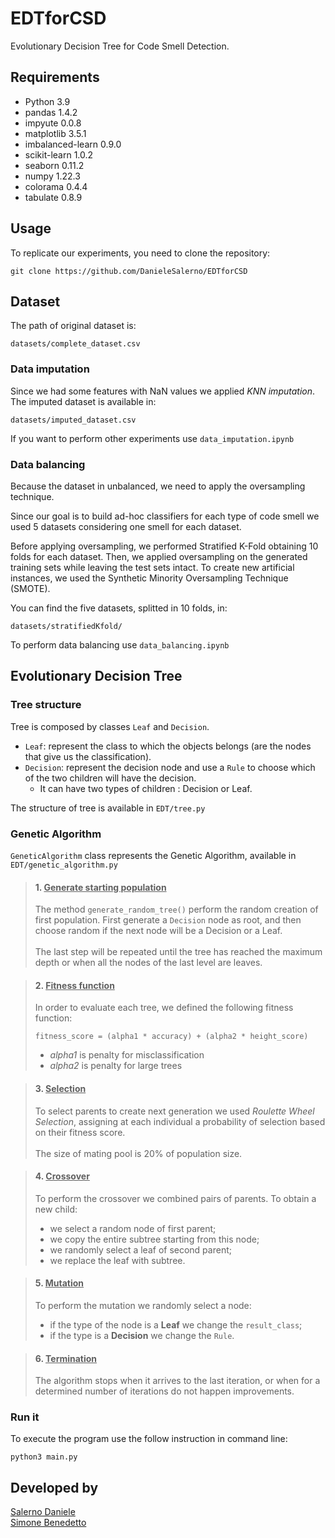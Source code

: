 # EDTforCSD
Evolutionary Decision Tree for Code Smell Detection.

## Requirements
* Python 3.9
* pandas 1.4.2
* impyute 0.0.8
* matplotlib 3.5.1
* imbalanced-learn 0.9.0
* scikit-learn 1.0.2
* seaborn 0.11.2
* numpy 1.22.3
* colorama 0.4.4
* tabulate 0.8.9

## Usage
To replicate our experiments, you need to clone the repository:
```
git clone https://github.com/DanieleSalerno/EDTforCSD
```

## Dataset
The path of original dataset is:
```
datasets/complete_dataset.csv
```

### Data imputation
Since we had some features with NaN values we applied *KNN imputation*. The imputed dataset is available in:
```
datasets/imputed_dataset.csv
```
If you want to perform other experiments use ``data_imputation.ipynb``


### Data balancing
Because the dataset in unbalanced, we need to apply the oversampling technique. 



Since our goal is to build ad-hoc classifiers for each type of code smell we used 5 datasets considering one smell for each dataset.

Before applying oversampling, we performed Stratified K-Fold obtaining 10 folds for each dataset.
Then, we applied oversampling on the generated training sets while leaving the test sets intact. To create new artificial instances, we used the Synthetic Minority Oversampling Technique (SMOTE). 

You can find the five datasets, splitted in 10 folds, in:
```
datasets/stratifiedKfold/
```
To perform data balancing use ``data_balancing.ipynb``

## Evolutionary Decision Tree

### Tree structure
Tree is composed by classes ``Leaf`` and ``Decision``.

 * ``Leaf``: represent the class to which the objects belongs (are the nodes that give us the classification).
 * ``Decision``: represent the decision node and use a ``Rule`` to choose which of the two children will have the decision.
   * It can have two types of children : Decision or Leaf.

The structure of tree is available in ``EDT/tree.py``



### Genetic Algorithm
``GeneticAlgorithm`` class represents the Genetic Algorithm, available in ``EDT/genetic_algorithm.py`` 

>#### 1. <u>Generate starting population</u>
>The method ``generate_random_tree()`` perform the random creation of first population. First generate a ``Decision`` node as root, and then choose random if the next node will be a Decision or a Leaf. <br><br>
>The last step will be repeated until the tree has reached the maximum depth or when all the nodes of the last level are leaves.


>#### 2. <u>Fitness function</u>
>In order to evaluate each tree, we defined the following fitness function:
>```
>fitness_score = (alpha1 * accuracy) + (alpha2 * height_score)
> ```
>* *alpha1* is penalty for misclassification
>* *alpha2* is penalty for large trees


>#### 3. <u>Selection</u>
> To select parents to create next generation we used *Roulette Wheel Selection*, assigning at each individual a probability of selection based on their fitness score. <br><br>
> The size of mating pool is 20% of population size.

>#### 4. <u>Crossover</u>
> To perform the crossover we combined pairs of parents.
> To obtain a new child:
>* we select a random node of first parent;
>* we copy the entire subtree starting from this node;
>* we randomly select a leaf of second parent;
>* we replace the leaf with subtree.

>#### 5. <u>Mutation</u>
> To perform the mutation we randomly select a node:
>* if the type of the node is a **Leaf** we change the ``result_class``;
>* if the type is a **Decision** we change the ``Rule``.


>#### 6. <u>Termination</u>
> The algorithm stops when it arrives to the last iteration, or when for a determined number of iterations do not happen improvements.


### Run it
To execute the program use the follow instruction in command line:
```
python3 main.py
```

## Developed by
[Salerno Daniele](https://github.com/DanieleSalerno) <br>
[Simone Benedetto](https://github.com/BenedettoSimone)
